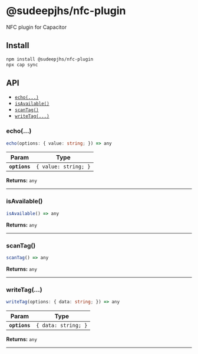 # @sudeepjhs/nfc-plugin

NFC plugin for Capacitor

## Install

```bash
npm install @sudeepjhs/nfc-plugin
npx cap sync
```

## API

<docgen-index>

* [`echo(...)`](#echo)
* [`isAvailable()`](#isavailable)
* [`scanTag()`](#scantag)
* [`writeTag(...)`](#writetag)

</docgen-index>

<docgen-api>
<!--Update the source file JSDoc comments and rerun docgen to update the docs below-->

### echo(...)

```typescript
echo(options: { value: string; }) => any
```

| Param         | Type                            |
| ------------- | ------------------------------- |
| **`options`** | <code>{ value: string; }</code> |

**Returns:** <code>any</code>

--------------------


### isAvailable()

```typescript
isAvailable() => any
```

**Returns:** <code>any</code>

--------------------


### scanTag()

```typescript
scanTag() => any
```

**Returns:** <code>any</code>

--------------------


### writeTag(...)

```typescript
writeTag(options: { data: string; }) => any
```

| Param         | Type                           |
| ------------- | ------------------------------ |
| **`options`** | <code>{ data: string; }</code> |

**Returns:** <code>any</code>

--------------------

</docgen-api>

